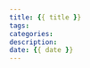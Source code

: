 ```yaml
---
title: {{ title }}
tags: 
categories: 
description: 
date: {{ date }}
---
```


<!-- more -->
<!-- markdownlint-disable MD041 MD002-->